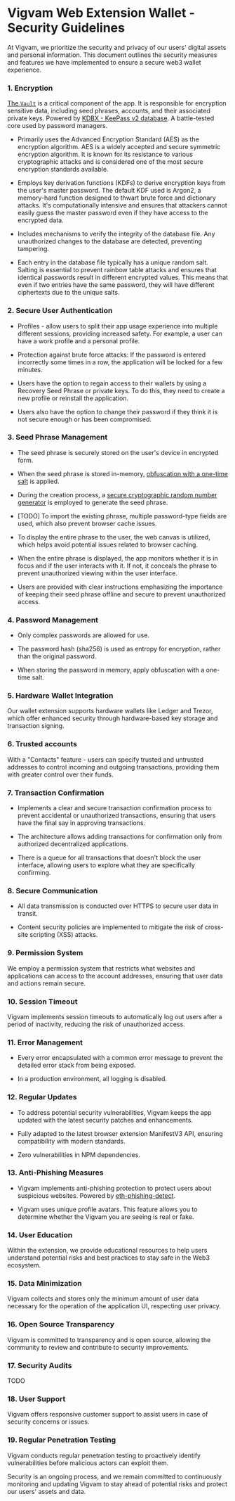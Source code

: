 # Vigvam Web Extension Wallet - Security Guidelines

At Vigvam, we prioritize the security and privacy of our users' digital assets and personal information. This document outlines the security measures and features we have implemented to ensure a secure web3 wallet experience.

### 1. Encryption

[The `Vault`](../src/core/back/vault/README.md) is a critical component of the app. It is responsible for encryption sensitive data, including seed phrases, accounts, and their associated private keys. Powered by [KDBX - KeePass v2 database](https://github.com/keeweb/kdbxweb). A battle-tested core used by password managers.

- Primarily uses the Advanced Encryption Standard (AES) as the encryption algorithm. AES is a widely accepted and secure symmetric encryption algorithm. It is known for its resistance to various cryptographic attacks and is considered one of the most secure encryption standards available.

- Employs key derivation functions (KDFs) to derive encryption keys from the user's master password. The default KDF used is Argon2, a memory-hard function designed to thwart brute force and dictionary attacks. It's computationally intensive and ensures that attackers cannot easily guess the master password even if they have access to the encrypted data.

- Includes mechanisms to verify the integrity of the database file. Any unauthorized changes to the database are detected, preventing tampering.

- Each entry in the database file typically has a unique random salt. Salting is essential to prevent rainbow table attacks and ensures that identical passwords result in different encrypted values. This means that even if two entries have the same password, they will have different ciphertexts due to the unique salts.

### 2. Secure User Authentication

- Profiles - allow users to split their app usage experience into multiple different sessions, providing increased safety. For example, a user can have a work profile and a personal profile.

- Protection against brute force attacks: If the password is entered incorrectly some times in a row, the application will be locked for a few minutes.

- Users have the option to regain access to their wallets by using a Recovery Seed Phrase or private keys. To do this, they need to create a new profile or reinstall the application.

- Users also have the option to change their password if they think it is not secure enough or has been compromised.

### 3. Seed Phrase Management

- The seed phrase is securely stored on the user's device in encrypted form.

- When the seed phrase is stored in-memory, [obfuscation with a one-time salt](../src/app/components/screens/addAccountSteps/CreateSeedPhrase.tsx#L76) is applied.

- During the creation process, a [secure cryptographic random number generator](../src/app/components/screens/addAccountSteps/CreateSeedPhrase.tsx#L91) is employed to generate the seed phrase.

- [TODO] To import the existing phrase, multiple password-type fields are used, which also prevent browser cache issues.

- To display the entire phrase to the user, the web canvas is utilized, which helps avoid potential issues related to browser caching.

- When the entire phrase is displayed, the app monitors whether it is in focus and if the user interacts with it. If not, it conceals the phrase to prevent unauthorized viewing within the user interface.

- Users are provided with clear instructions emphasizing the importance of keeping their seed phrase offline and secure to prevent unauthorized access.

### 4. Password Management

- Only complex passwords are allowed for use.

- The password hash (sha256) is used as entropy for encryption, rather than the original password.

- When storing the password in memory, apply obfuscation with a one-time salt.

### 5. Hardware Wallet Integration

Our wallet extension supports hardware wallets like Ledger and Trezor, which offer enhanced security through hardware-based key storage and transaction signing.

### 6. Trusted accounts

With a "Contacts" feature - users can specify trusted and untrusted addresses to control incoming and outgoing transactions, providing them with greater control over their funds.

### 7. Transaction Confirmation

- Implements a clear and secure transaction confirmation process to prevent accidental or unauthorized transactions, ensuring that users have the final say in approving transactions.

- The architecture allows adding transactions for confirmation only from authorized decentralized applications.

- There is a queue for all transactions that doesn't block the user interface, allowing users to explore what they are specifically confirming.

### 8. Secure Communication

- All data transmission is conducted over HTTPS to secure user data in transit.

- Content security policies are implemented to mitigate the risk of cross-site scripting (XSS) attacks.

### 9. Permission System

We employ a permission system that restricts what websites and applications can access to the account addresses, ensuring that user data and actions remain secure.

### 10. Session Timeout

Vigvam implements session timeouts to automatically log out users after a period of inactivity, reducing the risk of unauthorized access.

### 11. Error Management

- Every error encapsulated with a common error message to prevent the detailed error stack from being exposed.

- In a production environment, all logging is disabled.

### 12. Regular Updates

- To address potential security vulnerabilities, Vigvam keeps the app updated with the latest security patches and enhancements.

- Fully adapted to the latest browser extension ManifestV3 API, ensuring compatibility with modern standards.

- Zero vulnerabilities in NPM dependencies.

### 13. Anti-Phishing Measures

- Vigvam implements anti-phishing protection to protect users about suspicious websites. Powered by [eth-phishing-detect](https://github.com/MetaMask/eth-phishing-detect).

- Vigvam uses unique profile avatars. This feature allows you to determine whether the Vigvam you are seeing is real or fake.

### 14. User Education

Within the extension, we provide educational resources to help users understand potential risks and best practices to stay safe in the Web3 ecosystem.

### 15. Data Minimization

Vigvam collects and stores only the minimum amount of user data necessary for the operation of the application UI, respecting user privacy.

### 16. Open Source Transparency

Vigvam is committed to transparency and is open source, allowing the community to review and contribute to security improvements.

### 17. Security Audits

TODO

### 18. User Support

Vigvam offers responsive customer support to assist users in case of security concerns or issues.

### 19. Regular Penetration Testing

Vigvam conducts regular penetration testing to proactively identify vulnerabilities before malicious actors can exploit them.

Security is an ongoing process, and we remain committed to continuously monitoring and updating Vigvam to stay ahead of potential risks and protect our users' assets and data.
